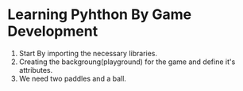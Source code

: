 # Learning Pyhthon By Game Development
1. Start By importing the necessary libraries.
2. Creating the backgroung(playground) for the game and define it's attributes.
3. We need two paddles and a ball.